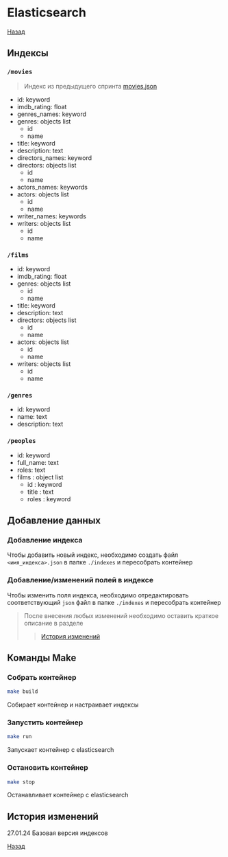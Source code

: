 # Elasticsearch

[Назад](../README.md)

## Индексы


### `/movies`
> Индекс из предыдущего спринта [movies.json](./indexes/movies.json)

* id: keyword
* imdb_rating: float
* genres_names: keyword
* genres: objects list
  * id
  * name
* title: keyword
* description: text
* directors_names: keyword
* directors: objects list
  * id
  * name
* actors_names: keywords
* actors: objects list
  * id
  * name
* writer_names: keywords
* writers: objects list
  * id
  * name

### `/films`

* id: keyword
* imdb_rating: float
* genres: objects list
  * id
  * name
* title: keyword
* description: text
* directors: objects list
  * id
  * name
* actors: objects list
  * id
  * name
* writers: objects list
  * id
  * name

### `/genres`

* id: keyword
* name: text
* description: text

### `/peoples`

* id: keyword
* full_name: text
* roles: text
* films : object list
  * id : keyword
  * title : text
  * roles : keyword

    
## Добавление данных

### Добавление индекса

Чтобы добавить новый индекс, необходимо создать файл `<имя_индекса>.json` 
в папке `./indexes` и пересобрать контейнер

### Добавление/изменений полей в индексе

Чтобы изменить поля индекса, необходимо отредактировать соответствующий `json` файл 
в папке `./indexes` и пересобрать контейнер

>После внесения любых изменений необходимо оставить краткое описание в разделе
>>[История изменений](#история-изменений)

## Команды Make

### Собрать контейнер

```bash
make build
```

Собирает контейнер и настраивает индексы

### Запустить контейнер

```bash
make run
```

Запускает контейнер с elasticsearch 

###  Остановить контейнер

```bash
make stop
```

Останавливает контейнер с elasticsearch

## История изменений

27.01.24 Базовая версия индексов

[Назад](../README.md)
